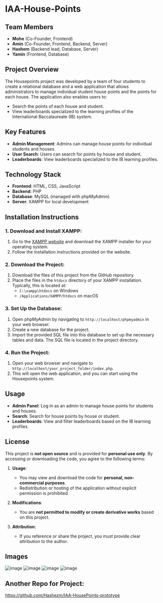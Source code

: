 # IAA-House-Points

## Team Members

- **Mohe** (Co-Founder, Frontend)
- **Amin** (Co-Founder, Frontend, Backend, Server)
- **Hashem** (Backend lead, Database, Server)
- **Yamin** (Frontend, Database)

## Project Overview

The Housepoints project was developed by a team of four students to create a relational database and a web application that allows administrators to manage individual student house points and the points for each house. The application also enables users to:

- Search the points of each house and student.
- View leaderboards specialized to the learning profiles of the International Baccalaureate (IB) system.

## Key Features

- **Admin Management**: Admins can manage house points for individual students and houses.
- **User Search**: Users can search for points by house and student.
- **Leaderboards**: View leaderboards specialized to the IB learning profiles.

## Technology Stack

- **Frontend**: HTML, CSS, JavaScript
- **Backend**: PHP
- **Database**: MySQL (managed with phpMyAdmin)
- **Server**: XAMPP for local development

## Installation Instructions

### 1. Download and Install XAMPP:

1. Go to the [XAMPP website](https://www.apachefriends.org/index.html) and download the XAMPP installer for your operating system.
2. Follow the installation instructions provided on the website.

### 2. Download the Project:

1. Download the files of this project from the GitHub repository.
2. Place the files in the `htdocs` directory of your XAMPP installation. Typically, this is located at:
   - `C:\xampp\htdocs` on Windows
   - `/Applications/XAMPP/htdocs` on macOS

### 3. Set Up the Database:

1. Open phpMyAdmin by navigating to `http://localhost/phpmyadmin` in your web browser.
2. Create a new database for the project.
3. Import the provided SQL file into this database to set up the necessary tables and data. The SQL file is located in the project directory.

### 4. Run the Project:

1. Open your web browser and navigate to `http://localhost/your_project_folder/index.php`.
2. This will open the web application, and you can start using the Housepoints system.

## Usage

- **Admin Panel**: Log in as an admin to manage house points for students and houses.
- **Search**: Search for house points by house or student.
- **Leaderboards**: View and filter leaderboards based on the IB learning profiles.

## License

This project is **not open source** and is provided for **personal use only**. By accessing or downloading the code, you agree to the following terms:

1. **Usage**:

   - You may view and download the code for **personal, non-commercial purposes**.
   - Redistribution or hosting of the application without explicit permission is prohibited.

2. **Modifications**:

   - You are **not permitted to modify or create derivative works** based on this project.

3. **Attribution**:
   - If you reference or share the project, you must provide clear attribution to the author.

## Images
![image](https://github.com/user-attachments/assets/e9e783b6-563e-430e-85f3-9c740340c192)
![image](https://github.com/user-attachments/assets/47b1fc3c-fdf5-42ae-9bb1-e464fe82eb90)
![image](https://github.com/user-attachments/assets/1d38dade-0d3b-45db-bd6e-bf9753c98fa5)
![image](https://github.com/user-attachments/assets/99b95ab6-b681-409e-a27c-cace1ea3f1cf)

## Another Repo for Project:
https://github.com/Hashezm/IAA-HousePoints-prototype


